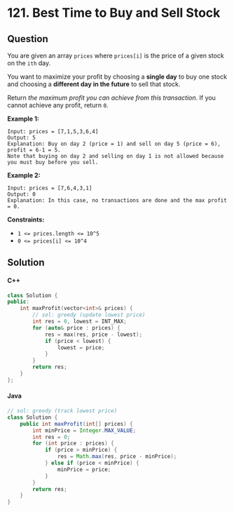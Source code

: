 # 121. Best Time to Buy and Sell Stock

## Question

You are given an array `prices` where `prices[i]` is the price of a given stock on the `ith` day.

You want to maximize your profit by choosing a **single day** to buy one stock and choosing a **different day in the future** to sell that stock.

Return _the maximum profit you can achieve from this transaction_. If you cannot achieve any profit, return `0`.

**Example 1:**

```
Input: prices = [7,1,5,3,6,4]
Output: 5
Explanation: Buy on day 2 (price = 1) and sell on day 5 (price = 6), profit = 6-1 = 5.
Note that buying on day 2 and selling on day 1 is not allowed because you must buy before you sell.
```

**Example 2:**

```
Input: prices = [7,6,4,3,1]
Output: 0
Explanation: In this case, no transactions are done and the max profit = 0.
```

**Constraints:**

* `1 <= prices.length <= 10^5`
* `0 <= prices[i] <= 10^4`

## Solution

#### C++

```cpp
class Solution {
public:
    int maxProfit(vector<int>& prices) {
        // sol: greedy (update lowest price)
        int res = 0, lowest = INT_MAX;
        for (auto& price : prices) {
            res = max(res, price - lowest);
            if (price < lowest) {
                lowest = price;
            }
        }
        return res;
    }
};
```

#### Java

```java
// sol: greedy (track lowest price)
class Solution {
    public int maxProfit(int[] prices) {
        int minPrice = Integer.MAX_VALUE;
        int res = 0;
        for (int price : prices) {
            if (price > minPrice) {
                res = Math.max(res, price - minPrice);
            } else if (price < minPrice) {
                minPrice = price;
            }
        }
        return res;
    }
}
```
